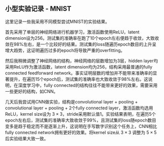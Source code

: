 ## 小型实验记录 - MNIST

这里记录一些我采用不同模型尝试MNIST的实验结果。

首先采用了单层的神经网络进行机器学习，激活函数使用ReLU，latent dimension设为256。测试集的准确率在跑了10个epoch左右便趋于收敛，大致收敛在98%左右，是一个比较好的结果。测试集的loss随遍历epoch数目的上升呈增大趋势，这证明遍历过多的epoch将导致严重的overfitting。

然后我稍微调整了神经网络的结构，神经网络的层数增加为3层，hidden layer均采用ReLU作为激活函数，latent dimension均为256，结构采用最普通的fully connected feedforward network。事实证明层数的增加并不能带来准确率的显著提升，在遍历15个epoch后，测试集的准确率也大致收敛于98%左右。这说明，在深度学习中，fully connected的结构往往不能带来更好的效果，需要采用一些更好的结构，如CNN。

几天后我尝试用CNN做实验，结构是convolutional layer + pooling + convolutional layer + pooling + 2个fully connected layer，激活函数均选用ReLU，kernel size设为 $3\times3$，stride采用默认值1。实验结果表明，在遍历5个epoch左右后，测试集的准确率大致收敛于99%，且测试集的loss随epoch数目变多是趋于稳定而不是逐渐上升，这说明在手写数字识别这个任务上，CNN相比fully connected network拥有更好的效果。将kernel size从 $3\times3$ 调整为 $5\times5$ 后实验结果大致一致。

